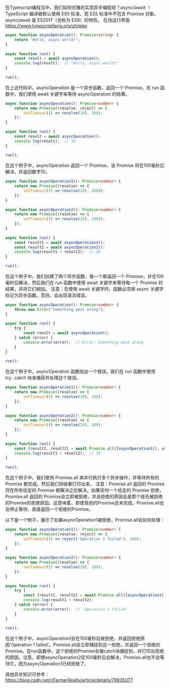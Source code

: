在Typescript编程当中，我们如何优雅的实现异步编程呢？async/await ！
 TypeScript 编译器默认使用 ES5 标准，而 ES5 标准中不包含 Promise 对象。async/await 是 ES2017（也称为 ES8）的特性。
在线运行界面 https://www.typescriptlang.org/zh/play

```typescript
async function asyncOperation(): Promise<string> {
    return "Hello, async world!";
}
 
async function run() {
    const result = await asyncOperation();
    console.log(result);  // "Hello, async world!"
}
 
run();
```
在上述代码中，asyncOperation 是一个异步函数，返回一个 Promise。在 run 函数中，我们使用 await 关键字来等待 asyncOperation 的结果。

```typescript
async function asyncOperation(): Promise<number> {
    return new Promise((resolve, reject) => {
        setTimeout(() => resolve(10), 100);
    });
}
 
async function run() {
    const result = await asyncOperation();
    console.log(result);  // 10
}
 
run();
```
在这个例子中，asyncOperation 返回一个 Promise，该 Promise 将在100毫秒后解决，并返回数字10。

```typescript
async function asyncOperation1(): Promise<number> {
    return new Promise((resolve) => {
        setTimeout(() => resolve(10), 1000);
    });
}
 
async function asyncOperation2(): Promise<number> {
    return new Promise((resolve) => {
        setTimeout(() => resolve(20), 1000);
    });
}
 
async function run() {
    const result1 = await asyncOperation1();
    const result2 = await asyncOperation2();
    console.log(result1 + result2);  // 30
}
 
run();
```
在这个例子中，我们创建了两个异步函数，每一个都返回一个 Promise，并在100毫秒后解决。然后我们在 run 函数中使用 await 关键字来等待每一个 Promise 的结果，并将它们相加。
注意：在使用 await 关键字时，函数必须用 async 关键字标记为异步函数。否则，会出现语法错误。

```typescript
async function asyncOperation(): Promise<number> {
    throw new Error("Something went wrong");
}
 
async function run() {
    try {
        const result = await asyncOperation();
    } catch (error) {
        console.error(error);  // Error: Something went wrong
    }
}
 
run();
```
在这个例子中，asyncOperation 函数抛出一个错误。我们在 run 函数中使用 try...catch 块来捕获并处理这个错误。

```typescript
async function asyncOperation1(): Promise<number> {
    return new Promise((resolve) => {
        setTimeout(() => resolve(10), 100);
    });
}
 
async function asyncOperation2(): Promise<number> {
    return new Promise((resolve) => {
        setTimeout(() => resolve(20), 100);
    });
}
 
async function run() {
    const [result1, result2] = await Promise.all([asyncOperation1(), asyncOperation2()]);
    console.log(result1 + result2);  // 30
}
 
run();
```
在这个例子中，我们使用 Promise.all 来并行执行多个异步操作，并等待所有的 Promise 都完成。然后我们将结果打印出来。
注意：Promise.all 返回的 Promise 将在所有给定的 Promise 都解决之后解决。如果任何一个给定的 Promise 拒绝，Promise.all 返回的 Promise会立即被拒绝，并且拒绝的原因会是那个首先被拒绝的Promise的拒绝原因。这意味着，即使其他的Promise还未完成，Promise.all也会停止等待，直接返回一个拒绝的Promise。

以下是一个例子，展示了如果asyncOperation1被拒绝，Promise.all会如何处理：
```typescript
async function asyncOperation1(): Promise<number> {  
    return new Promise((resolve, reject) => {  
        setTimeout(() => reject('Operation 1 failed'), 100);  
    });  
}  
  
async function asyncOperation2(): Promise<number> {  
    return new Promise((resolve) => {  
        setTimeout(() => resolve(20), 100);  
    });  
}  
  
async function run() {  
    try {  
        const [result1, result2] = await Promise.all([asyncOperation1(), asyncOperation2()]);  
        console.log(result1 + result2);  
    } catch (error) {  
        console.error(error);  // 'Operation 1 failed'  
    }  
}  
  
run();
```

在这个例子中，asyncOperation1会在100毫秒后被拒绝，并返回拒绝原因'Operation 1 failed'。Promise.all会立即捕捉到这一拒绝，并返回一个拒绝的Promise。在run函数中，这个拒绝的Promise会被catch块捕捉到，并打印出拒绝的原因。注意，即使asyncOperation2在100毫秒后会解决，Promise.all也不会等待它，因为asyncOperation1已经拒绝了。

其他异步知识可参考：https://blog.csdn.net/cFarmerReally/article/details/79935077